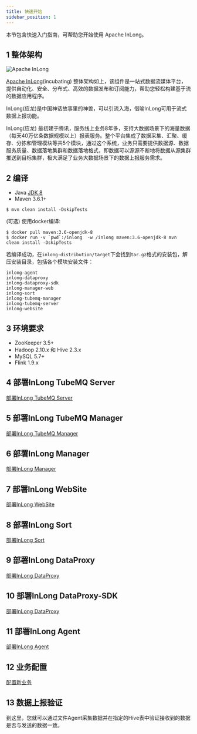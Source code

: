 ```yaml
---
title: 快速开始
sidebar_position: 1
---
```


本节包含快速入门指南，可帮助您开始使用 Apache InLong。

## 1 整体架构
<img src="/img/inlong-structure-zh.png" align="center" alt="Apache InLong"/>

[Apache InLong](https://inlong.apache.org)(incubating) 整体架构如上，该组件是一站式数据流媒体平台，提供自动化、安全、分布式、高效的数据发布和订阅能力，帮助您轻松构建基于流的数据应用程序。

InLong(应龙)是中国神话故事里的神兽，可以引流入海，借喻InLong可用于流式数据上报功能。

InLong(应龙) 最初建于腾讯，服务线上业务8年多，支持大数据场景下的海量数据（每天40万亿条数据规模以上）报表服务。整个平台集成了数据采集、汇聚、缓存、分拣和管理模块等共5个模块，通过这个系统，业务只需要提供数据源、数据服务质量、数据落地集群和数据落地格式，即数据可以源源不断地将数据从源集群推送到目标集群，极大满足了业务大数据场景下的数据上报服务需求。

## 2 编译
- Java [JDK 8](https://adoptopenjdk.net/?variant=openjdk8)
- Maven 3.6.1+

```
$ mvn clean install -DskipTests
```
(可选) 使用docker编译:
```
$ docker pull maven:3.6-openjdk-8
$ docker run -v `pwd`:/inlong  -w /inlong maven:3.6-openjdk-8 mvn clean install -DskipTests
```
若编译成功，在`inlong-distribution/target`下会找到`tar.gz`格式的安装包，解压安装目录，包括各个模块安装文件：
```
inlong-agent
inlong-dataproxy
inlong-dataproxy-sdk
inlong-manager-web
inlong-sort
inlong-tubemq-manager
inlong-tubemq-server
inlong-website
```

## 3 环境要求
- ZooKeeper 3.5+
- Hadoop 2.10.x 和 Hive 2.3.x
- MySQL 5.7+
- Flink 1.9.x

## 4 部署InLong TubeMQ Server
[部署InLong TubeMQ Server](modules/tubemq/quick_start.md)

## 5 部署InLong TubeMQ Manager
[部署InLong TubeMQ Manager](modules/tubemq/tubemq-manager/quick_start.md)

## 6 部署InLong Manager
[部署InLong Manager](modules/manager/quick_start.md)

## 7 部署InLong WebSite
[部署InLong WebSite](modules/website/quick_start.md)

## 8 部署InLong Sort
[部署InLong Sort](modules/sort/quick_start.md)

## 9 部署InLong DataProxy
[部署InLong DataProxy](modules/dataproxy/quick_start.md)

## 10 部署InLong DataProxy-SDK
[部署InLong DataProxy](modules/dataproxy-sdk/quick_start.md)

## 11 部署InLong Agent
[部署InLong Agent](modules/agent/quick_start.md)

## 12 业务配置
[配置新业务](docs/user_guide/user_manual)

## 13 数据上报验证
到这里，您就可以通过文件Agent采集数据并在指定的Hive表中验证接收到的数据是否与发送的数据一致。

